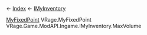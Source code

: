 ← [Index](Api-Index) ← [IMyInventory](VRage.Game.ModAPI.Ingame.IMyInventory)

[MyFixedPoint](VRage.MyFixedPoint) VRage.MyFixedPoint VRage.Game.ModAPI.Ingame.IMyInventory.MaxVolume